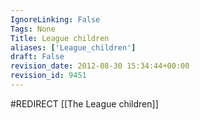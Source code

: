 ```yaml
---
IgnoreLinking: False
Tags: None
Title: League children
aliases: ['League_children']
draft: False
revision_date: 2012-08-30 15:34:44+00:00
revision_id: 9451
---
```


#REDIRECT [[The League children]]